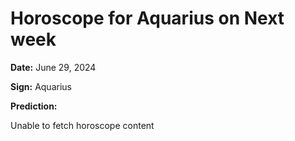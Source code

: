 # Horoscope for Aquarius on Next week

**Date:** June 29, 2024

**Sign:** Aquarius

**Prediction:**

Unable to fetch horoscope content
